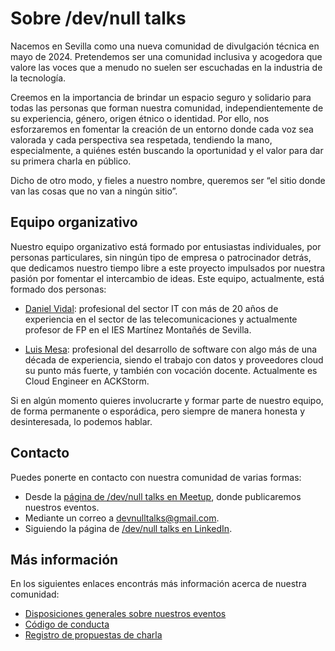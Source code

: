 # Sobre /dev/null talks

Nacemos en Sevilla como una nueva comunidad de divulgación técnica en mayo de 2024. Pretendemos ser una comunidad inclusiva y acogedora que valore las voces que a menudo no suelen ser escuchadas en la industria de la tecnología.

Creemos en la importancia de brindar un espacio seguro y solidario para todas las personas que forman nuestra comunidad, independientemente de su experiencia, género, origen étnico o identidad. Por ello, nos esforzaremos en fomentar la creación de un entorno donde cada voz sea valorada y cada perspectiva sea respetada, tendiendo la mano, especialmente, a quiénes estén buscando la oportunidad y el valor para dar su primera charla en público.

Dicho de otro modo, y fieles a nuestro nombre, queremos ser “el sitio donde van las cosas que no van a ningún sitio”.

## Equipo organizativo

Nuestro equipo organizativo está formado por entusiastas individuales, por personas particulares, sin ningún tipo de empresa o patrocinador detrás, que dedicamos nuestro tiempo libre a este proyecto impulsados por nuestra pasión por fomentar el intercambio de ideas. Este equipo, actualmente, está formado dos personas:

- [Daniel Vidal](https://www.linkedin.com/in/danielvidallopez/): profesional del sector IT con más de 20 años de experiencia en el sector de las telecomunicaciones y actualmente profesor de FP en el IES Martínez Montañés de Sevilla.

- [Luis Mesa](https://www.linkedin.com/in/mesa/): profesional del desarrollo de software con algo más de una década de experiencia, siendo el trabajo con datos y proveedores cloud su punto más fuerte, y también con vocación docente. Actualmente es Cloud Engineer en ACKStorm.

Si en algún momento quieres involucrarte y formar parte de nuestro equipo, de forma permanente o esporádica, pero siempre de manera honesta y desinteresada, lo podemos hablar.

## Contacto

Puedes ponerte en contacto con nuestra comunidad de varias formas:

- Desde la [página de /dev/null talks en Meetup](https://www.meetup.com/dev-null/), donde publicaremos nuestros eventos.
- Mediante un correo a [devnulltalks@gmail.com](mailto:devnulltalks@gmail.com).
- Siguiendo la página de [/dev/null talks en LinkedIn](https://www.linkedin.com/company/dev-null-talks/).

## Más información

En los siguientes enlaces encontrás más información acerca de nuestra comunidad:

- [Disposiciones generales sobre nuestros eventos](general-provisions-for-events.md)
- [Código de conducta](code-of-conduct.md)
- [Registro de propuestas de charla](https://forms.gle/HJd9RzTZH9pJdyrU7)
